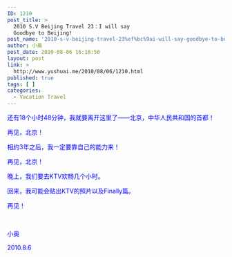 ```yaml
---
ID: 1210
post_title: >
  2010 S.V Beijing Travel 23：I will say
  Goodbye to Beijing!
post_name: '2010-s-v-beijing-travel-23%ef%bc%9ai-will-say-goodbye-to-beijing'
author: 小奥
post_date: 2010-08-06 16:18:50
layout: post
link: >
  http://www.yushuai.me/2010/08/06/1210.html
published: true
tags: [ ]
categories:
  - Vacation Travel
---
```

<span style="color: #0000ff;">还有18个小时48分钟，我就要离开这里了——北京，中华人民共和国的首都！</span>

<span style="color: #0000ff;">再见，北京！<!--more--></span>

<span style="color: #0000ff;">相约3年之后，我一定要靠自己的能力来！</span>

<span style="color: #0000ff;">再见，北京！</span>

<span style="color: #0000ff;">晚上，我们要去KTV欢畅几个小时。</span>

<span style="color: #0000ff;">回来，我可能会贴出KTV的照片以及Finally篇。</span>

<span style="color: #0000ff;">再见！</span>

<span style="color: #0000ff;"> </span>

<span style="color: #0000ff;">小奥</span>

<span style="color: #0000ff;">2010.8.6</span>

<span style="color: #0000ff;"> </span>